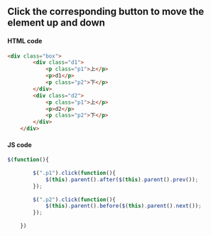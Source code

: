 ## Click the corresponding button to move the element up and down
#### HTML code
```html
<div class="box">
		<div class="d1">
			<p class="p1">上</p>
			<p>d1</p>
			<p class="p2">下</p>
		</div>		
		<div class="d2">
			<p class="p1">上</p>
			<p>d2</p>
			<p class="p2">下</p>
		</div>
	</div>
```
#### JS code
```javascript
$(function(){
		
		$(".p1").click(function(){
			$(this).parent().after($(this).parent().prev());
		});
		
		$(".p2").click(function(){
			$(this).parent().before($(this).parent().next());
		});		
	
	})
